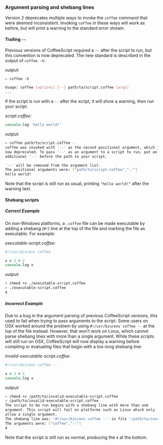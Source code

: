 ### Argument parsing and shebang lines

Version 2 deprecates multiple ways to invoke the `coffee` command that were deemed inconsistent. Invoking `coffee` in these ways will work as before, but will print a warning to the standard error stream.

#### Trailing `--`

Previous versions of CoffeeScript required a `--` after the script to run, but this convention is now deprecated. The new standard is described in the output of `coffee -h`:

*output:*
``` bash
> coffee -h

Usage: coffee [options] [--] path/to/script.coffee [args]
...
```

If the script is run with a `--` after the script, it will show a warning, then run your script.

*script.coffee:*
``` coffeescript
console.log 'hello world!'
```

*output:*

``` bash
> coffee path/to/script.coffee --
coffee was invoked with '--' as the second positional argument, which is
now deprecated. To pass '--' as an argument to a script to run, put an
additional '--' before the path to your script.

'--' will be removed from the argument list.
The positional arguments were: ["path/to/script.coffee","--"]
hello world!
```

Note that the script is still run as usual, printing `"hello world!"` after the warning text.

#### Shebang scripts

##### Correct Example

On non-Windows platforms, a `.coffee` file can be made executable by adding a shebang (`#!`) line at the top of the file and marking the file as executable. For example:

*executable-script.coffee:*
``` coffeescript
#!/usr/bin/env coffee

x = 2 + 2
console.log x
```
*output:*
``` bash
> chmod +x ./executable-script.coffee
> ./executable-script.coffee
4
```

##### Incorrect Example

Due to a bug in the argument parsing of previous CoffeeScript versions, this used to fail when trying to pass arguments to the script. Some users on OSX worked around the problem by using `#!/usr/bin/env coffee --` at the top of the file instead. However, that won’t work on Linux, which cannot parse shebang lines with more than a single argument. While these scripts will still run on OSX, CoffeeScript will now display a warning before compiling or evaluating files that begin with a too-long shebang line:

*invalid-executable-script.coffee:*
``` coffeescript
#!/usr/bin/env coffee --

x = 2 + 2
console.log x
```

*output:*
``` bash
> chmod +x /path/to/invalid-executable-script.coffee
> /path/to/invalid-executable-script.coffee
The script to be run begins with a shebang line with more than one
argument. This script will fail on platforms such as Linux which only
allow a single argument.
The shebang line was: '#!/usr/bin/env coffee --' in file '/path/to/invalid-executable-script.coffee'
The arguments were: ["coffee","--"]
4
```

Note that the script *is* still run as normal, producing the `4` at the bottom.
